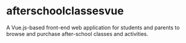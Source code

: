 # afterschoolclassesvue
A Vue.js-based front-end web application for students and parents to browse and purchase after-school classes and activities.
